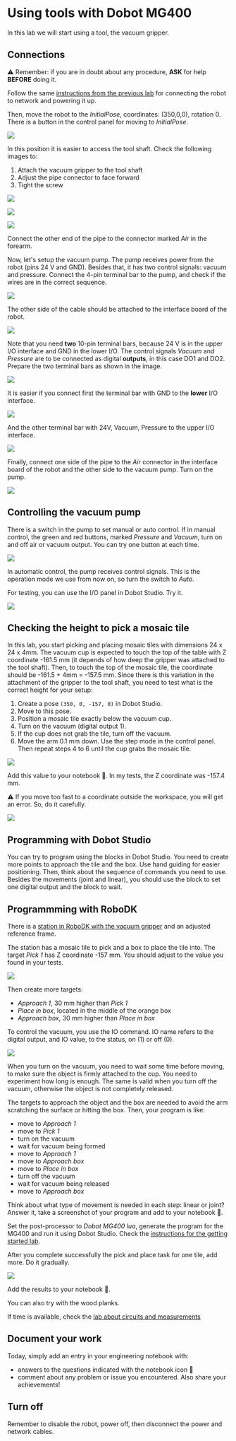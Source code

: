 # Using tools with Dobot MG400

In this lab we will start using a tool, the vacuum gripper.

## Connections

:warning: Remember: if you are in doubt about any procedure, **ASK** for help **BEFORE** doing it.

Follow the same [instructions from the previous lab](https://github.com/fspacheco/robot-program/blob/main/DobotStudio/lab-getting-started-mg400.md) for connecting the robot to network and powering it up.

Then, move the robot to the _InitialPose_, coordinates: (350,0,0), rotation 0. There is a button in the control panel for moving to _InitialPose_.

![](img/dobot-mg400-tools/button-move-initial-pose.svg)

In this position it is easier to access the tool shaft. Check the following images to:

1. Attach the vacuum gripper to the tool shaft
2. Adjust the pipe connector to face forward
3. Tight the screw

![](img/dobot-mg400-tools/attach-vacuum-gripper-to-tool-shaft.jpg)

![](img/dobot-mg400-tools/adjust-position-pipe.jpg)

![](img/dobot-mg400-tools/tight-screw.jpg)

Connect the other end of the pipe to the connector marked _Air_ in the forearm.

Now, let's setup the vacuum pump. The pump receives power from the robot (pins 24 V and GND). Besides that, it has two control signals: vacuum and pressure. Connect the 4-pin terminal bar to the pump, and check if the wires are in the correct sequence.

![](img/dobot-mg400-tools/vacuum-pump-cable-connection.jpg)

The other side of the cable should be attached to the interface board of the robot.

![](img/dobot-mg400-tools/interface-board.svg)

Note that you need **two** 10-pin terminal bars, because 24 V is in the upper I/O interface and GND in the lower I/O. The control signals _Vacuum_ and _Pressure_ are to be connected as digital **outputs**, in this case DO1 and DO2. Prepare the two terminal bars as shown in the image.

![](img/dobot-mg400-tools/electrical-connections-robot-to-vacuum-pump.jpg)

It is easier if you connect first the terminal bar with GND to the **lower** I/O interface.

![](img/dobot-mg400-tools/connector2-gnd.jpg)

And the other terminal bar with 24V, Vacuum, Pressure to the upper I/O interface.

![](img/dobot-mg400-tools/connector1-power-vacuum-pressure.jpg)

Finally, connect one side of the pipe to the _Air_ connector in the interface board of the robot and the other side to the vacuum pump. Turn on the pump.

![](img/dobot-mg400-tools/view-vacuum-pump-ready.jpg)

## Controlling the vacuum pump

There is a switch in the pump to set manual or auto control. If in manual control, the green and red buttons, marked _Pressure_ and _Vacuum_, turn on and off air or vacuum output. You can try one button at each time.

![](img/dobot-mg400-tools/vacuum-pump-frontal.jpg)

In automatic control, the pump receives control signals. This is the operation mode we use from now on, so turn the switch to _Auto_.

For testing, you can use the I/O panel in Dobot Studio. Try it.

![](img/dobot-mg400-tools/IO-panel.svg)

## Checking the height to pick a mosaic tile

In this lab, you start picking and placing mosaic tiles with dimensions 24 x 24 x 4mm. The vacuum cup is expected to touch the top of the table with Z coordinate -161.5 mm (it depends of how deep the gripper was attached to the tool shaft). Then, to touch the top of the mosaic tile, the coordinate should be -161.5 + 4mm = -157.5 mm. Since there is this variation in the attachment of the gripper to the tool shaft, you need to test what is the correct height for your setup:

1. Create a pose ```(350, 0, -157, 0)``` in Dobot Studio.
2. Move to this pose.
3. Position a mosaic tile exactly below the vacuum cup.
4. Turn on the vacuum (digital output 1).
5. If the cup does not grab the tile, turn off the vacuum.
6. Move the arm 0.1 mm down. Use the step mode in the control panel. Then repeat steps 4 to 6 until the cup grabs the mosaic tile.

![](img/dobot-mg400-tools/step-mode.svg)

Add this value to your notebook :notebook:. In my tests, the Z coordinate was -157.4 mm.

:warning: If you move too fast to a coordinate outside the workspace, you will get an error. So, do it carefully.

![](img/dobot-mg400-tools/error-movement-out-workspace.jpg)

## Programming with Dobot Studio

You can try to program using the blocks in Dobot Studio. You need to create more points to approach the tile and the box. Use hand guiding for easier positioning. Then, think about the sequence of commands you need to use. Besides the movements (joint and linear), you should use the block to set one digital output and the block to wait. 

## Programmming with RoboDK

There is a [station in RoboDK with the vacuum gripper](https://github.com/fspacheco/robot-program/blob/main/RoboDK/box/suction-cup/HAMK_Vacuum_gripper_MG400.rdk) and an adjusted reference frame.

The station has a mosaic tile to pick and a box to place the tile into. The target _Pick 1_ has Z coordinate -157 mm. You should adjust to the value you found in your tests.

![](img/dobot-mg400-tools/pick-coordinates-robodk.png)

Then create more targets:
- _Approach 1_, 30 mm higher than _Pick 1_
- _Place in box_, located in the middle of the orange box
- _Approach box_, 30 mm higher than _Place in box_

To control the vacuum, you use the IO command. IO name refers to the digital output, and IO value, to the status, on (1) or off (0).

![](img/dobot-mg400-tools/IO-command-robodk.png)

When you turn on the vacuum, you need to wait some time before moving, to make sure the object is firmly attached to the cup. You need to experiment how long is enough. The same is valid when you turn off the vacuum, otherwise the object is not completely released.

The targets to approach the object and the box are needed to avoid the arm scratching the surface or hitting the box. Then, your program is like:

- move to _Approach 1_
- move to _Pick 1_
- turn on the vacuum
- wait for vacuum being formed
- move to _Approach 1_
- move to _Approach box_
- move to _Place in box_
- turn off the vacuum
- wait for vacuum being released
- move to _Approach box_

Think about what type of movement is needed in each step: linear or joint?
Answer it, take a screenshot of your program and add to your notebook :notebook:.

Set the post-processor to _Dobot MG400 lua_, generate the program for the MG400 and run it using Dobot Studio. Check the [instructions for the getting started lab](https://github.com/fspacheco/robot-program/blob/main/DobotStudio/lab-getting-started-mg400.md#robodk-and-mg400).

After you complete successfully the pick and place task for one tile, add more. Do it gradually.

![](img/dobot-mg400-tools/mosaic-tiles-and-box.jpg)

Add the results to your notebook :notebook:.

You can also try with the wood planks.

If time is available, check the [lab about circuits and measurements](https://github.com/fspacheco/robot-program/blob/main/DobotStudio/lab-electrical-measurements.md)

## Document your work

Today, simply add an entry in your engineering notebook with:
- answers to the questions indicated with the notebook icon :notebook:
- comment about any problem or issue you encountered. Also share your achievements!

## Turn off

Remember to disable the robot, power off, then disconnect the power and network cables.
